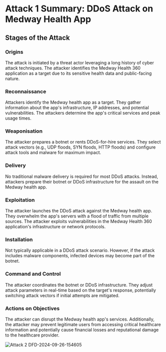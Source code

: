 # Attack 1 Summary: DDoS Attack on Medway Health App

## Stages of the Attack

### Origins
The attack is initiated by a threat actor leveraging a long history of cyber attack techniques. The attacker identifies the Medway Health 360 application as a target due to its sensitive health data and public-facing nature.

### Reconnaissance
Attackers identify the Medway health app as a target. They gather information about the app's infrastructure, IP addresses, and potential vulnerabilities. The attackers determine the app's critical services and peak usage times.

### Weaponisation
The attacker prepares a botnet or rents DDoS-for-hire services. They select attack vectors (e.g., UDP floods, SYN floods, HTTP floods) and configure attack tools and malware for maximum impact.

### Delivery
No traditional malware delivery is required for most DDoS attacks. Instead, attackers prepare their botnet or DDoS infrastructure for the assault on the Medway health app. 

### Exploitation
The attacker launches the DDoS attack against the Medway health app. They overwhelm the app's servers with a flood of traffic from multiple sources. 
The attacker exploits vulnerabilities in the Medway Health 360 application's infrastructure or network protocols.

### Installation
Not typically applicable in a DDoS attack scenario.  However, if the attack includes malware components, infected devices may become part of the botnet. 

### Command and Control
The attacker coordinates the botnet or DDoS infrastructure. They adjust attack parameters in real-time based on the target's response, potentially switching attack vectors if initial attempts are mitigated. 

### Actions on Objectives
The attacker can disrupt the Medway health app's services. Additionally, the attacker may 
prevent legitimate users from accessing critical healthcare information and potentially cause financial losses and reputational damage to the healthcare provider.


![Attack 2 DFD-2024-09-26-154605](https://github.com/user-attachments/assets/daf25e49-241e-40ec-9a05-da013c29f07a)

